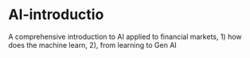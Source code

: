 # AI-introductio
A comprehensive introduction to AI applied to financial markets, 1) how does the machine learn, 2), from learning to Gen AI
